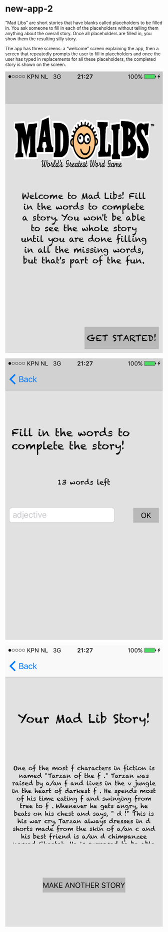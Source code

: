# new-app-2

“Mad Libs” are short stories that have blanks called placeholders to be filled in.
You ask someone to fill in each of the placeholders without telling them anything about the overall story.
Once all placeholders are filled in, you show them the resulting silly story.

The app has three screens: a “welcome” screen explaining the app, then a screen that repeatedly prompts the user to fill in placeholders
and once the user has typed in replacements for all these placeholders, the completed story is shown on the screen.

![ScreenShot](https://github.com/Aynelgul/new-app-2/blob/master/IMG_6619.PNG)

![ScreenShot](https://github.com/Aynelgul/new-app-2/blob/master/IMG_6620.PNG)

![ScreenShot](https://github.com/Aynelgul/new-app-2/blob/master/IMG_6621.PNG)


